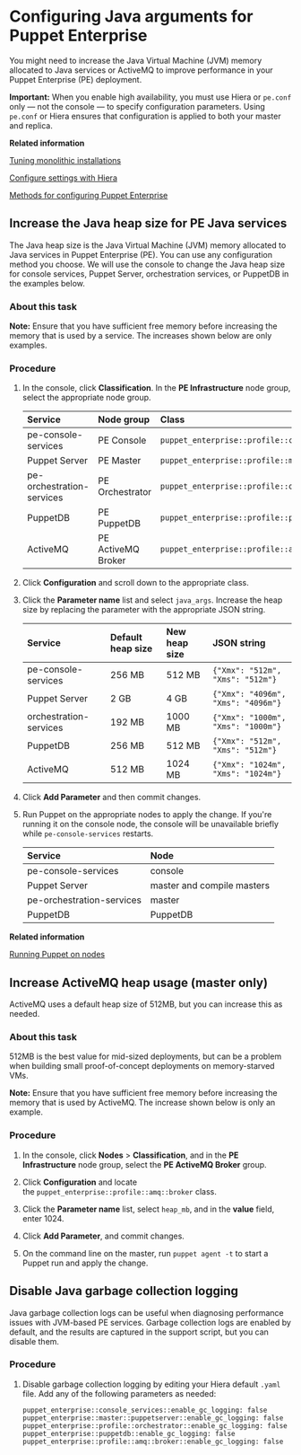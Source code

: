 # Configuring Java arguments for Puppet Enterprise

You might need to increase the Java Virtual Machine \(JVM\) memory allocated to Java services or ActiveMQ to improve performance in your Puppet Enterprise \(PE\) deployment.

**Important:** When you enable high availability, you must use Hiera or `pe.conf` only — not the console — to specify configuration parameters. Using `pe.conf` or Hiera ensures that configuration is applied to both your master and replica.

**Related information**  


[Tuning monolithic installations](tuning_monolithic.md#)

[Configure settings with Hiera](config_intro.md#)

[Methods for configuring Puppet Enterprise](config_intro.md#)

## Increase the Java heap size for PE Java services

The Java heap size is the Java Virtual Machine \(JVM\) memory allocated to Java services in Puppet Enterprise \(PE\). You can use any configuration method you choose. We will use the console to change the Java heap size for console services, Puppet Server, orchestration services, or PuppetDB in the examples below.

### About this task

**Note:** Ensure that you have sufficient free memory before increasing the memory that is used by a service. The increases shown below are only examples.

### Procedure

1.  In the console, click **Classification**. In the **PE Infrastructure** node group, select the appropriate node group.

    |Service|Node group|Class|
    |:------|:---------|:----|
    |pe-console-services|PE Console|`puppet_enterprise::profile::console`|
    |Puppet Server|PE Master|`puppet_enterprise::profile::master`|
    |pe-orchestration-services|PE Orchestrator|`puppet_enterprise::profile::orchestrator`|
    |PuppetDB|PE PuppetDB|`puppet_enterprise::profile::puppetdb`|
    |ActiveMQ|PE ActiveMQ Broker|`puppet_enterprise::profile::amq::broker`|

2.  Click **Configuration** and scroll down to the appropriate class.

3.  Click the **Parameter name** list and select `java_args`. Increase the heap size by replacing the parameter with the appropriate JSON string.

    |Service|Default heap size|New heap size|JSON string|
    |:------|:----------------|:------------|:----------|
    |pe-console-services|256 MB|512 MB|`{"Xmx": "512m", "Xms": "512m"}`|
    |Puppet Server|2 GB|4 GB|`{"Xmx": "4096m", "Xms": "4096m"}`|
    |orchestration-services|192 MB|1000 MB|`{"Xmx": "1000m", "Xms": "1000m"}`|
    |PuppetDB|256 MB|512 MB|`{"Xmx": "512m", "Xms": "512m"}`|
    |ActiveMQ|512 MB|1024 MB|`{"Xmx": "1024m", "Xms": "1024m"}`|

4.  Click **Add Parameter** and then commit changes.

5.  Run Puppet on the appropriate nodes to apply the change. If you're running it on the console node, the console will be unavailable briefly while `pe-console-services` restarts.

    |Service|Node|
    |:------|:---|
    |pe-console-services|console|
    |Puppet Server|master and compile masters|
    |pe-orchestration-services|master|
    |PuppetDB|PuppetDB|


**Related information**  


[Running Puppet on nodes](run_puppet_on_nodes.md#)

## Increase ActiveMQ heap usage \(master only\)

ActiveMQ uses a default heap size of 512MB, but you can increase this as needed.

### About this task

512MB is the best value for mid-sized deployments, but can be a problem when building small proof-of-concept deployments on memory-starved VMs.

**Note:** Ensure that you have sufficient free memory before increasing the memory that is used by ActiveMQ. The increase shown below is only an example.

### Procedure

1.  In the console, click **Nodes** \> **Classification**, and in the **PE Infrastructure** node group, select the **PE ActiveMQ Broker** group. 

2.  Click **Configuration** and locate the `puppet_enterprise::profile::amq::broker` class.

3.  Click the **Parameter name** list, select `heap_mb`, and in the **value** field, enter 1024.

4.  Click **Add Parameter**, and commit changes.

5.  On the command line on the master, run `puppet agent -t` to start a Puppet run and apply the change.


## Disable Java garbage collection logging

Java garbage collection logs can be useful when diagnosing performance issues with JVM-based PE services. Garbage collection logs are enabled by default, and the results are captured in the support script, but you can disable them.

### Procedure

1.  Disable garbage collection logging by editing your Hiera default `.yaml` file. Add any of the following parameters as needed:

    ```
    puppet_enterprise::console_services::enable_gc_logging: false
    puppet_enterprise::master::puppetserver::enable_gc_logging: false
    puppet_enterprise::profile::orchestrator::enable_gc_logging: false
    puppet_enterprise::puppetdb::enable_gc_logging: false
    puppet_enterprise::profile::amq::broker::enable_gc_logging: false
    ```


